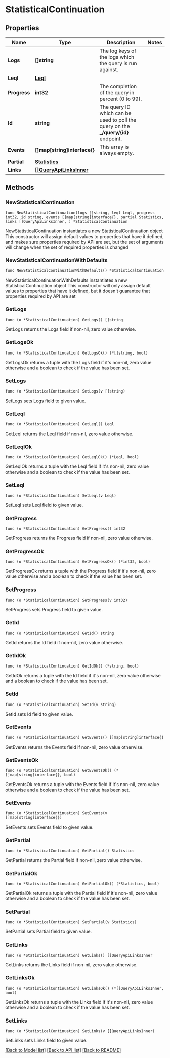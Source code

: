 # StatisticalContinuation

## Properties

Name | Type | Description | Notes
------------ | ------------- | ------------- | -------------
**Logs** | **[]string** | The log keys of the logs which the query is run against. | 
**Leql** | [**Leql**](Leql.md) |  | 
**Progress** | **int32** | The completion of the query in percent (0 to 99). | 
**Id** | **string** | The query ID which can be used to poll the query on the **_/query/{id}** endpoint. | 
**Events** | **[]map[string]interface{}** | This array is always empty. | 
**Partial** | [**Statistics**](Statistics.md) |  | 
**Links** | [**[]QueryApiLinksInner**](QueryApiLinksInner.md) |  | 

## Methods

### NewStatisticalContinuation

`func NewStatisticalContinuation(logs []string, leql Leql, progress int32, id string, events []map[string]interface{}, partial Statistics, links []QueryApiLinksInner, ) *StatisticalContinuation`

NewStatisticalContinuation instantiates a new StatisticalContinuation object
This constructor will assign default values to properties that have it defined,
and makes sure properties required by API are set, but the set of arguments
will change when the set of required properties is changed

### NewStatisticalContinuationWithDefaults

`func NewStatisticalContinuationWithDefaults() *StatisticalContinuation`

NewStatisticalContinuationWithDefaults instantiates a new StatisticalContinuation object
This constructor will only assign default values to properties that have it defined,
but it doesn't guarantee that properties required by API are set

### GetLogs

`func (o *StatisticalContinuation) GetLogs() []string`

GetLogs returns the Logs field if non-nil, zero value otherwise.

### GetLogsOk

`func (o *StatisticalContinuation) GetLogsOk() (*[]string, bool)`

GetLogsOk returns a tuple with the Logs field if it's non-nil, zero value otherwise
and a boolean to check if the value has been set.

### SetLogs

`func (o *StatisticalContinuation) SetLogs(v []string)`

SetLogs sets Logs field to given value.


### GetLeql

`func (o *StatisticalContinuation) GetLeql() Leql`

GetLeql returns the Leql field if non-nil, zero value otherwise.

### GetLeqlOk

`func (o *StatisticalContinuation) GetLeqlOk() (*Leql, bool)`

GetLeqlOk returns a tuple with the Leql field if it's non-nil, zero value otherwise
and a boolean to check if the value has been set.

### SetLeql

`func (o *StatisticalContinuation) SetLeql(v Leql)`

SetLeql sets Leql field to given value.


### GetProgress

`func (o *StatisticalContinuation) GetProgress() int32`

GetProgress returns the Progress field if non-nil, zero value otherwise.

### GetProgressOk

`func (o *StatisticalContinuation) GetProgressOk() (*int32, bool)`

GetProgressOk returns a tuple with the Progress field if it's non-nil, zero value otherwise
and a boolean to check if the value has been set.

### SetProgress

`func (o *StatisticalContinuation) SetProgress(v int32)`

SetProgress sets Progress field to given value.


### GetId

`func (o *StatisticalContinuation) GetId() string`

GetId returns the Id field if non-nil, zero value otherwise.

### GetIdOk

`func (o *StatisticalContinuation) GetIdOk() (*string, bool)`

GetIdOk returns a tuple with the Id field if it's non-nil, zero value otherwise
and a boolean to check if the value has been set.

### SetId

`func (o *StatisticalContinuation) SetId(v string)`

SetId sets Id field to given value.


### GetEvents

`func (o *StatisticalContinuation) GetEvents() []map[string]interface{}`

GetEvents returns the Events field if non-nil, zero value otherwise.

### GetEventsOk

`func (o *StatisticalContinuation) GetEventsOk() (*[]map[string]interface{}, bool)`

GetEventsOk returns a tuple with the Events field if it's non-nil, zero value otherwise
and a boolean to check if the value has been set.

### SetEvents

`func (o *StatisticalContinuation) SetEvents(v []map[string]interface{})`

SetEvents sets Events field to given value.


### GetPartial

`func (o *StatisticalContinuation) GetPartial() Statistics`

GetPartial returns the Partial field if non-nil, zero value otherwise.

### GetPartialOk

`func (o *StatisticalContinuation) GetPartialOk() (*Statistics, bool)`

GetPartialOk returns a tuple with the Partial field if it's non-nil, zero value otherwise
and a boolean to check if the value has been set.

### SetPartial

`func (o *StatisticalContinuation) SetPartial(v Statistics)`

SetPartial sets Partial field to given value.


### GetLinks

`func (o *StatisticalContinuation) GetLinks() []QueryApiLinksInner`

GetLinks returns the Links field if non-nil, zero value otherwise.

### GetLinksOk

`func (o *StatisticalContinuation) GetLinksOk() (*[]QueryApiLinksInner, bool)`

GetLinksOk returns a tuple with the Links field if it's non-nil, zero value otherwise
and a boolean to check if the value has been set.

### SetLinks

`func (o *StatisticalContinuation) SetLinks(v []QueryApiLinksInner)`

SetLinks sets Links field to given value.



[[Back to Model list]](../README.md#documentation-for-models) [[Back to API list]](../README.md#documentation-for-api-endpoints) [[Back to README]](../README.md)


